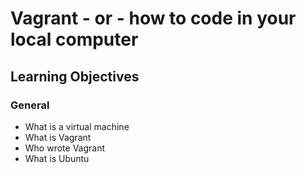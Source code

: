 # Vagrant - or - how to code in your local computer

## Learning Objectives

### General

* What is a virtual machine
* What is Vagrant
* Who wrote Vagrant
* What is Ubuntu
